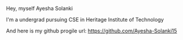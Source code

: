 Hey, myself Ayesha Solanki


I'm a undergrad pursuing CSE in Heritage Institute of Technology



And here is my github progile url: https://github.com/Ayesha-Solanki15
